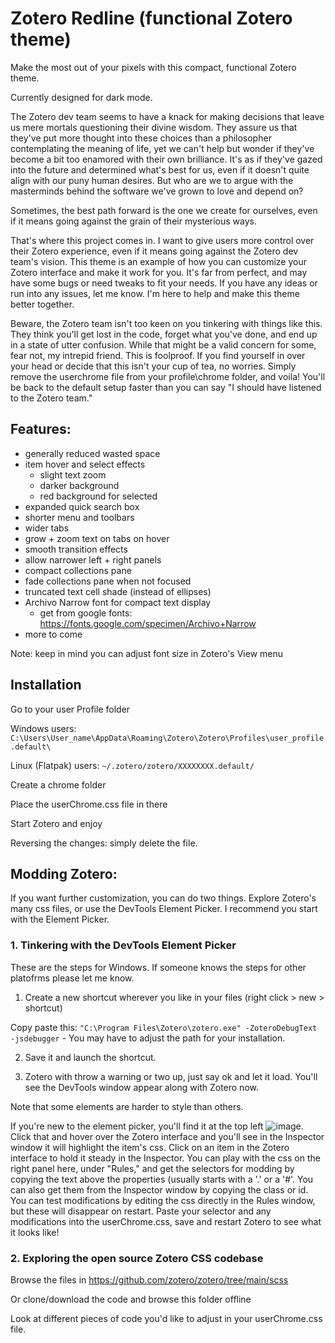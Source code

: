 # Zotero Redline (functional Zotero theme)
Make the most out of your pixels with this compact, functional Zotero theme.

Currently designed for dark mode.

The Zotero dev team seems to have a knack for making decisions that leave us mere mortals questioning their divine wisdom. They assure us that they've put more thought into these choices than a philosopher contemplating the meaning of life, yet we can't help but wonder if they've become a bit too enamored with their own brilliance. It's as if they've gazed into the future and determined what's best for us, even if it doesn't quite align with our puny human desires. But who are we to argue with the masterminds behind the software we've grown to love and depend on? 

Sometimes, the best path forward is the one we create for ourselves, even if it means going against the grain of their mysterious ways.

That's where this project comes in. I want to give users more control over their Zotero experience, even if it means going against the Zotero dev team's vision. This theme is an example of how you can customize your Zotero interface and make it work for you. It's far from perfect, and may have some bugs or need tweaks to fit your needs. If you have any ideas or run into any issues, let me know. I'm here to help and make this theme better together.

Beware, the Zotero team isn't too keen on you tinkering with things like this. They think you'll get lost in the code, forget what you've done, and end up in a state of utter confusion. While that might be a valid concern for some, fear not, my intrepid friend. This is foolproof. If you find yourself in over your head or decide that this isn't your cup of tea, no worries. Simply remove the userchrome file from your profile\chrome folder, and voila! You'll be back to the default setup faster than you can say "I should have listened to the Zotero team."

## Features:
- generally reduced wasted space
- item hover and select effects
  - slight text zoom
  - darker background
  - red background for selected
- expanded quick search box
- shorter menu and toolbars
- wider tabs
- grow + zoom text on tabs on hover
- smooth transition effects
- allow narrower left + right panels
- compact collections pane
- fade collections pane when not focused
- truncated text cell shade (instead of ellipses)
- Archivo Narrow font for compact text display
  - get from google fonts: https://fonts.google.com/specimen/Archivo+Narrow
- more to come

Note: keep in mind you can adjust font size in Zotero's View menu

## Installation

Go to your user Profile folder

Windows users: `C:\Users\User_name\AppData\Roaming\Zotero\Zotero\Profiles\user_profile.default\`

Linux (Flatpak) users: `~/.zotero/zotero/XXXXXXXX.default/`

Create a chrome folder

Place the userChrome.css file in there

Start Zotero and enjoy

Reversing the changes: simply delete the file.

## Modding Zotero:
If you want further customization, you can do two things. Explore Zotero's many css files, or use the DevTools Element Picker. I recommend you start with the Element Picker.

### 1. Tinkering with the DevTools Element Picker
These are the steps for Windows. If someone knows the steps for other platofrms please let me know.

1. Create a new shortcut wherever you like in your files (right click > new > shortcut)

  Copy paste this: `"C:\Program Files\Zotero\zotero.exe" -ZoteroDebugText -jsdebugger` - You may have to adjust the path for your installation.

 2. Save it and launch the shortcut.

3. Zotero with throw a warning or two up, just say ok and let it load. You'll see the DevTools window appear along with Zotero now.

Note that some elements are harder to style than others.

If you're new to the element picker, you'll find it at the top left ![image](https://github.com/user-attachments/assets/cb0b1f74-2ce2-4088-aee7-a6d62189973d). Click that and hover over the Zotero interface and you'll see in the Inspector window it will highlight the item's css. Click on an item in the Zotero interface to hold it steady in the Inspector. You can play with the css on the right panel here, under "Rules," and get the selectors for modding by copying the text above the properties (usually starts with a '.' or a '#'. You can also get them from the Inspector window by copying the class or id. You can test modifications by editing the css directly in the Rules window, but these will disappear on restart. Paste your selector and any modifications into the userChrome.css, save and restart Zotero to see what it looks like!


### 2. Exploring the open source Zotero CSS codebase
Browse the files in https://github.com/zotero/zotero/tree/main/scss

Or clone/download the code and browse this folder offline

Look at different pieces of code you'd like to adjust in your userChrome.css file.


